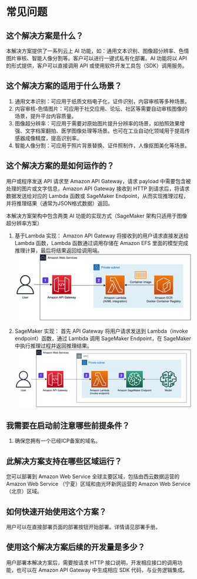 # 常见问题

## 这个解决方案是什么？

本解决方案提供了一系列云上 AI 功能，如：通用文本识别、图像超分辨率、色情图片审核、智能人像分割等。客户可以进行一键式私有化部署。AI 功能将以 API 的形式提供，客户可以直接调用 API 或使用软件开发工具包（SDK）调用服务。

## 这个解决方案的适用于什么场景？

1. 通用文本识别：可应用于纸质文档电子化，证件识别，内容审核等多种场景。
2. 内容审核-色情图片：可应用于社交应用、论坛、社区等需要自动审核图像的场景，提升平台内容质量。
3. 图像超分辨率：可应用于需要对原始图片提升分辨率的场景，如拍照效果增强、文字档案翻拍、医学图像处理等场景。也可在工业自动化领域用于提高传感器成像精度，提高识别率。
4. 智能人像分割：可应用于照片背景替换、证件照制作，人像抠图美化等场景。

## 这个解决方案的是如何运作的？

用户或程序发送 API 请求至 Amazon API Gateway，请求 payload 中需要包含被处理的图片或文字信息，Amazon API Gateway 接收到 HTTP 到请求后，将请求数据发送给对应的 Lambda 函数或 SageMaker Endpoint，从而实现推理过程，并将推理结果（通常为JSON格式数据）返回。

本解决方案架构中包含两类 AI 功能的实现方式（SageMaker 架构只适用于图像超分辨率方案）

1. 基于Lambda 实现： Amazon API Gateway 将接收到的用户请求直接发送给 Lambda 函数，Lambda 函数通过调用存储在 Amazon EFS 里面的模型完成推理计算，最后将结果返回给调用端。
![](./images/arch-lambda.png)

2. SageMaker 实现： 首先 API Gateway 将用户请求发送到 Lambda（invoke endpoint）函数，通过 Lambda 调用 SageMaker Endpoint，在 SageMaker 中执行推理过程并返回推理结果。
![](./images/arch-sagemaker.png)

## 我需要在启动前注意哪些前提条件？

1. 确保您拥有一个已经ICP备案的域名。

## 此解决方案支持在哪些区域运行？

您可以部署到 Amazon Web Service 全球主要区域，包括由西云数据运营的 Amazon Web Service （宁夏）区域和由光环新网运营的 Amazon Web Service （北京）区域。

## 如何快速开始使用这个方案？

用户可以在直接部署页面的部署按钮开始部署。详情请见部署手册。

## 使用这个解决方案后续的开发量是多少？

用户部署本解决方案后，需要按请求 HTTP 接口说明，开发相应接口的调用功能，也可以在 Amazon API Gateway 中生成相应 SDK 代码，与业务逻辑集成。
